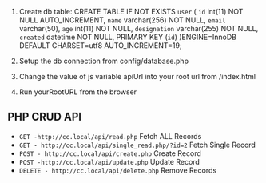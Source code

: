
1. Create db table:
CREATE TABLE IF NOT EXISTS `user` (
  `id` int(11) NOT NULL AUTO_INCREMENT,
  `name` varchar(256) NOT NULL,
  `email` varchar(50),
  `age` int(11) NOT NULL,
  `designation` varchar(255) NOT NULL,
  `created` datetime NOT NULL,
  PRIMARY KEY (`id`)
)ENGINE=InnoDB  DEFAULT CHARSET=utf8 AUTO_INCREMENT=19;

2. Setup the db connection from config/database.php
3. Change the value of js variable apiUrl into your root url from /index.html
4. Run yourRootURL from the browser

## PHP CRUD API
* `GET -http://cc.local/api/read.php` Fetch ALL Records
* `GET - http://cc.local/api/single_read.php/?id=2` Fetch Single Record
* `POST - http://cc.local/api/create.php` Create Record
* `POST -http://cc.local/api/update.php` Update Record
* `DELETE - http://cc.local/api/delete.php` Remove Records
